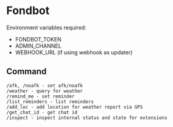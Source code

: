 # Fondbot

Environment variables required:

- FONDBOT_TOKEN
- ADMIN_CHANNEL
- WEBHOOK_URL (if using webhook as updater)

## Command

    /afk, /noafk - set afk/noafk
    /weather - query for weather
    /remind_me - set reminder
    /list_reminders - list reminders
    /add_loc - add location for weather report via GPS
    /get_chat_id - get chat id
    /inspect - inspect internal status and state for extensions


